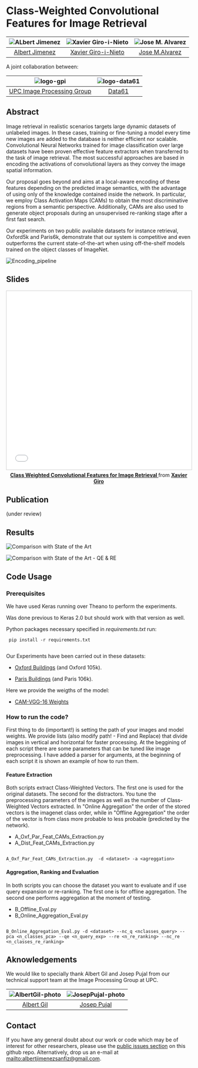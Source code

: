 # Class-Weighted Convolutional Features for Image Retrieval

| ![ALbert Jimenez][AlbertJimenez-photo]  | ![Xavier Giro-i-Nieto][XavierGiro-photo]  |  ![Jose M. Alvarez][JoseAlvarez-photo] | 
|:-:|:-:|:-:|
| [Albert Jimenez][AlbertJimenez-web]  | [Xavier Giro-i-Nieto][XavierGiro-web]   |[Jose M.Alvarez][JoseAlvarez-web] | 

[AlbertJimenez-web]: https://www.linkedin.com/in/albertjimenezsanfiz/
[XavierGiro-web]: https://imatge.upc.edu/web/people/xavier-giro
[JoseAlvarez-web]: http://www.josemalvarez.net

[AlbertJimenez-photo]: https://github.com/imatge-upc/Class-Weighted-Convolutional-Features-for-Image-Retrieval/blob/master/authors/AlbertJimenez.png?raw=true "Albert Jimenez"
[XavierGiro-photo]: https://github.com/imatge-upc/Class-Weighted-Convolutional-Features-for-Image-Retrieval/blob/master/authors/XavierGiro.jpg?raw=true "Xavier Giro-i-Nieto"
[JoseAlvarez-photo]: https://github.com/imatge-upc/Class-Weighted-Convolutional-Features-for-Image-Retrieval/blob/master/authors/JoseAlvarez.png?raw=true "Jose Alvarez"

A joint collaboration between:

| ![logo-gpi] | ![logo-data61] |
|:-:|:-:|
|[UPC Image Processing Group][gpi-web] | [Data61][data61-web]|
 
[gpi-web]: https://imatge.upc.edu/web/ 
[data61-web]: http://www.data61.csiro.au

[logo-data61]: https://github.com/imatge-upc/Class-Weighted-Convolutional-Features-for-Image-Retrieval/blob/master/logos/data61.png?raw=true "Data 61"
[logo-gpi]: https://github.com/imatge-upc/Class-Weighted-Convolutional-Features-for-Image-Retrieval/blob/master/logos/gpi.png?raw=true "UPC Image Processing Group"


## Abstract 
Image retrieval in realistic scenarios targets large dynamic datasets of unlabeled images. In these cases, training or fine-tuning a model every time new images are added to the database is neither efficient nor scalable. Convolutional Neural Networks trained for image classification over large datasets have been proven effective feature extractors when transferred to the task of image retrieval. The most successful approaches are based in encoding the activations of convolutional layers as they convey the image spatial information. 

Our proposal goes beyond and aims at a local-aware encoding of these features depending on the predicted image semantics, with the advantage of using only of the knowledge contained inside the network.
In particular, we employ Class Activation Maps (CAMs) to obtain the most discriminative regions from a semantic perspective. Additionally, CAMs are also used to generate object proposals during an unsupervised re-ranking stage after a first fast search. 

Our experiments on two public available datasets for instance retrieval, Oxford5k and Paris6k, demonstrate that our system is competitive and even outperforms the current state-of-the-art when using off-the-shelf models trained on the object classes of ImageNet.


![Encoding_pipeline](https://github.com/imatge-upc/Class-Weighted-Convolutional-Features-for-Image-Retrieval/blob/master/figs/pipeline.png?raw=true)

## Slides

<center>
<iframe src="//www.slideshare.net/slideshow/embed_code/key/3dG0uuBHScqPTa" width="595" height="485" frameborder="0" marginwidth="0" marginheight="0" scrolling="no" style="border:1px solid #CCC; border-width:1px; margin-bottom:5px; max-width: 100%;" allowfullscreen> </iframe> <div style="margin-bottom:5px"> <strong> <a href="//www.slideshare.net/xavigiro/class-weighted-convolutional-features-for-image-retrieval" title="Class Weighted Convolutional Features for Image Retrieval " target="_blank">Class Weighted Convolutional Features for Image Retrieval </a> </strong> from <strong><a target="_blank" href="https://www.slideshare.net/xavigiro">Xavier Giro</a></strong> </div>
</center>

## Publication

(under review)

## Results 

![Comparison with State of the Art](https://github.com/imatge-upc/Class-Weighted-Convolutional-Features-for-Image-Retrieval/blob/master/figs/StateArt1.png?raw=true)



![Comparison with State of the Art - QE & RE](https://github.com/imatge-upc/Class-Weighted-Convolutional-Features-for-Image-Retrieval/blob/master/figs/StateArt2.png?raw=true)

## Code Usage

### Prerequisites
We have used Keras running over Theano to perform the experiments. 

Was done previous to Keras 2.0 but should work with that version as well. 

Python packages necessary specified in *requirements.txt* run:

```
 pip install -r requirements.txt
 
```

Our Experiments have been carried out in these datasets:

* [Oxford Buildings](http://www.robots.ox.ac.uk/~vgg/data/oxbuildings/) (and Oxford 105k).

* [Paris Buildings](http://www.robots.ox.ac.uk/~vgg/data/parisbuildings/) (and Paris 106k).

Here we provide the weigths of the model:

* [CAM-VGG-16 Weights](https://drive.google.com/open?id=0BwotWbbE50RQMlFnZ1N3c2tvUm8)

### How to run the code?

First thing to do (important!) is setting the path of your images and model weights. We provide lists (also modify path! - Find and Replace) that divide images in vertical and horizontal for faster processing. At the beggining of each script there are some parameters that can be tuned like image preprocessing. I have added a parser for arguments, at the beginning of each script it is shown an example of how to run them. 

#### Feature Extraction

Both scripts extract Class-Weighted Vectors. The first one is used for the original datasets. The second for the distractors.  You tune the preprocessing parameters of the images as well as the number of Class-Weighted Vectors extracted. In "Online Aggregation" the order of the stored vectors is the imagenet class order, while in "Offline Aggregation" the order of the vector is from class more probable to less probable (predicted by the network). 

* A_Oxf_Par_Feat_CAMs_Extraction.py 
* A_Dist_Feat_CAMs_Extraction.py

```

A_Oxf_Par_Feat_CAMs_Extraction.py  -d <dataset> -a <agreggation>

```

#### Aggregation, Ranking and Evaluation

In both scripts you can choose the dataset you want to evaluate and if use query expansion or re-ranking. The first one is for offline aggregation. The second one performs aggregation at the moment of testing.

* B_Offline_Eval.py
* B_Online_Aggregation_Eval.py

```

B_Online_Aggregation_Eval.py -d <dataset> --nc_q <nclasses_query> --pca <n_classes_pca> --qe <n_query_exp> --re <n_re_ranking> --nc_re <n_classes_re_ranking>

```


## Aknowledgements
We would like to specially thank Albert Gil and Josep Pujal from our technical support team at the Image Processing Group at UPC.

| ![AlbertGil-photo]  | ![JosepPujal-photo]  |
|:-:|:-:|
| [Albert Gil](AlbertGil-web)  |  [Josep Pujal](JosepPujal-web) |

[AlbertGil-photo]: https://github.com/imatge-upc/Class-Weighted-Convolutional-Features-for-Image-Retrieval/blob/master/authors/AlbertGil.jpg?raw=true "Albert Gil"
[JosepPujal-photo]:https://github.com/imatge-upc/Class-Weighted-Convolutional-Features-for-Image-Retrieval/blob/master/authors/JosepPujal.jpg?raw=true "Josep Pujal"

[AlbertGil-web]: https://imatge.upc.edu/web/people/albert-gil-moreno
[JosepPujal-web]: https://imatge.upc.edu/web/people/josep-pujal

## Contact

If you have any general doubt about our work or code which may be of interest for other researchers, please use the [public issues section](https://github.com/imatge-upc/retrieval-2017-icmr/issues) on this github repo. Alternatively, drop us an e-mail at <mailto:albertjimenezsanfiz@gmail.com>.
